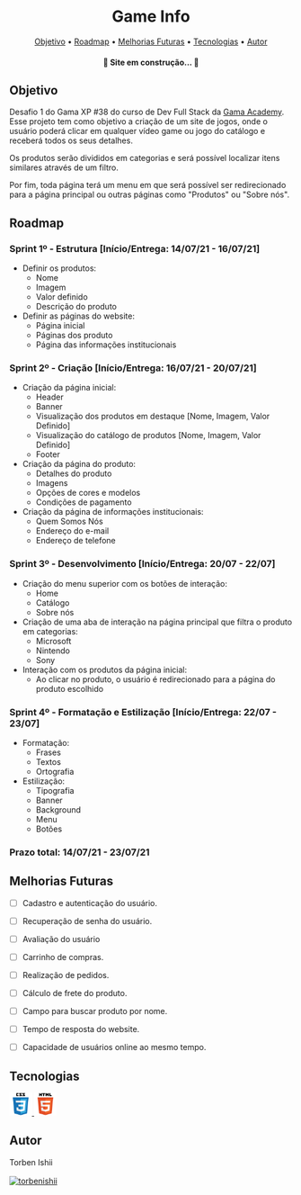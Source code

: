 <h1 align="center">Game Info</h1>

<p align="center">
 <a href="#objetivo">Objetivo</a> •
 <a href="#roadmap">Roadmap</a> • 
 <a href="#melhorias-futuras">Melhorias Futuras</a> • 
 <a href="#tecnologias">Tecnologias</a> • 
 <a href="#autor">Autor</a>
</p>

<h4 align="center"> 
	🚧  Site em construção...  🚧 
</h4>

## Objetivo

Desafio 1 do Gama XP #38 do curso de Dev Full Stack da [Gama Academy](https://www.gama.academy/ "Site da Gama Academy"). Esse projeto tem como objetivo a criação de um site de jogos, onde o usuário poderá clicar em qualquer vídeo game ou jogo do catálogo e receberá todos os seus detalhes.

Os produtos serão divididos em categorias e será possível localizar itens similares através de um filtro.

Por fim, toda página terá um menu em que será possível ser redirecionado para a página principal ou outras páginas como "Produtos" ou "Sobre nós".

## Roadmap 

### Sprint 1º - Estrutura [Início/Entrega: 14/07/21 - 16/07/21]

* Definir os produtos:
    * Nome
    * Imagem
    * Valor definido
    * Descrição do produto
* Definir as páginas do website:
    * Página inicial
    * Páginas dos produto 
    * Página das informações institucionais

### Sprint 2º - Criação [Início/Entrega: 16/07/21 - 20/07/21]

* Criação da página inicial:
    * Header
    * Banner
    * Visualização dos produtos em destaque [Nome, Imagem, Valor Definido]
    * Visualização do catálogo de produtos [Nome, Imagem, Valor Definido]
    * Footer
* Criação da página do produto:
    * Detalhes do produto
    * Imagens
    * Opções de cores e modelos
    * Condições de pagamento
* Criação da página de informações institucionais:
    * Quem Somos Nós
    * Endereço do e-mail
    * Endereço de telefone
  
### Sprint 3º - Desenvolvimento [Início/Entrega: 20/07 - 22/07]

* Criação do menu superior com os botões de interação:
    * Home
    * Catálogo 
    * Sobre nós
* Criação de uma aba de interação na página principal que filtra o produto em categorias:
    * Microsoft
    * Nintendo
    * Sony
* Interação com os produtos da página inicial:
    * Ao clicar no produto, o usuário é redirecionado para a página do produto escolhido


### Sprint 4º - Formatação e Estilização [Início/Entrega: 22/07 - 23/07]

* Formatação:
    * Frases
    * Textos
    * Ortografia
* Estilização:
    * Tipografia
    * Banner
    * Background
    * Menu 
    * Botões

### Prazo total: 14/07/21 - 23/07/21

## Melhorias Futuras

- [ ] Cadastro e autenticação do usuário.
- [ ] Recuperação de senha do usuário.
- [ ] Avaliação do usuário
- [ ] Carrinho de compras.
- [ ] Realização de pedidos.
- [ ] Cálculo de frete do produto.
- [ ] Campo para buscar produto por nome.
- [ ] Tempo de resposta do website.
- [ ] Capacidade de usuários online ao mesmo tempo.



## Tecnologias

<p align="left"> <a href="https://www.w3schools.com/css/" target="_blank"> <img src="https://raw.githubusercontent.com/devicons/devicon/master/icons/css3/css3-original-wordmark.svg" alt="css3" width="40" height="40"/> </a> <a href="https://www.w3.org/html/" target="_blank"> <img src="https://raw.githubusercontent.com/devicons/devicon/master/icons/html5/html5-original-wordmark.svg" alt="html5" width="40" height="40"/> </a> </p>

## Autor

Torben Ishii 

<a href="https://linkedin.com/in/torbenishii" target="blank"><img align="center" src="https://raw.githubusercontent.com/rahuldkjain/github-profile-readme-generator/master/src/images/icons/Social/linked-in-alt.svg" alt="torbenishii" height="30" width="40" /></a>
</p>


